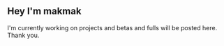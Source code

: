 ## Hey I'm makmak

I'm currently working on projects and betas and fulls will be posted here. Thank you.

